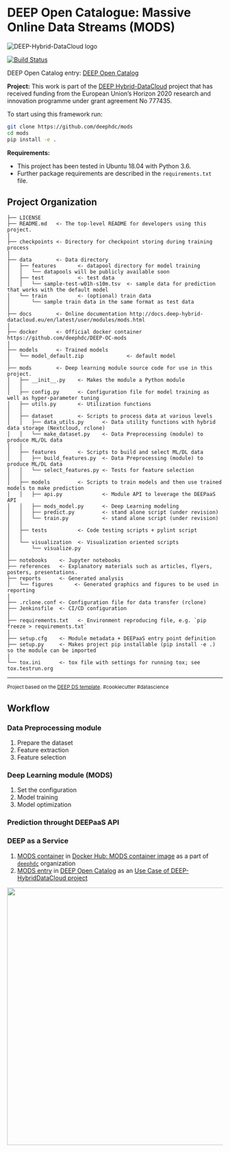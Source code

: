 DEEP Open Catalogue: Massive Online Data Streams (MODS)
==============================
![DEEP-Hybrid-DataCloud logo](https://deep-hybrid-datacloud.eu/wp-content/uploads/sites/2/2018/01/logo.png)

[![Build Status](https://jenkins.indigo-datacloud.eu/buildStatus/icon?job=Pipeline-as-code/DEEP-OC-org/mods/master)](https://jenkins.indigo-datacloud.eu/job/Pipeline-as-code/job/DEEP-OC-org/job/mods/job/master/)

DEEP Open Catalog entry: [DEEP Open Catalog](https://marketplace.deep-hybrid-datacloud.eu/modules/deep-oc-massive-online-data-streams.html)

**Project:** 
This work is part of the [DEEP Hybrid-DataCloud](https://deep-hybrid-datacloud.eu/) project that has received funding from the European Union’s Horizon 2020 research and innovation programme under grant agreement No 777435.

To start using this framework run:

```bash
git clone https://github.com/deephdc/mods
cd mods
pip install -e .
```

**Requirements:**
 - This project has been tested in Ubuntu 18.04 with Python 3.6. 
 - Further package requirements are described in the `requirements.txt` file.


Project Organization
------------

    ├── LICENSE     
    ├── README.md   <- The top-level README for developers using this project.
    │
    ├── checkpoints <- Directory for checkpoint storing during training process 
    │
    ├── data        <- Data directory
    │   ├── features       <- datapool directory for model training
    │   │   └── datapools will be publicly available soon
    │   ├── test           <- test data 
    │   │   └── sample-test-w01h-s10m.tsv  <- sample data for prediction that works with the default model
    │   └── train          <- (optional) train data
    │       └── sample train data in the same format as test data
    │
    ├── docs        <- Online documentation http://docs.deep-hybrid-datacloud.eu/en/latest/user/modules/mods.html 
    │
    ├── docker      <- Official docker container https://github.com/deephdc/DEEP-OC-mods
    │
    ├── models      <- Trained models
    │   └── model_default.zip              <- default model
    │
    ├── mods        <- Deep learning module source code for use in this project.
    │   ├── __init__.py    <- Makes the module a Python module
    │   │
    │   ├── config.py      <- Configuration file for model training as well as hyper-parameter tuning
    │   ├── utils.py       <- Utilization functions   
    │   │
    │   ├── dataset        <- Scripts to process data at various levels
    │   │   ├── data_utils.py      <- Data utility functions with hybrid data storage (Nextcloud, rclone)
    │   │   └── make_dataset.py    <- Data Preprocessing (module) to produce ML/DL data    
    │   │
    │   ├── features       <- Scripts to build and select ML/DL data
    │   │   ├── build_features.py  <- Data Preprocessing (module) to produce ML/DL data 
    │   │   └── select_features.py <- Tests for feature selection
    │   │
    │   ├── models         <- Scripts to train models and then use trained models to make prediction
    │   │   ├── api.py             <- Module API to leverage the DEEPaaS API
    │   │   ├── mods_model.py      <- Deep Learning modeling
    │   │   ├── predict.py         <- stand alone script (under revision)
    │   │   └── train.py           <- stand alone script (under revision)
    │   │
    │   ├── tests          <- Code testing scripts + pylint script
    │   │
    │   └── visualization  <- Visualization oriented scripts
    │       └── visualize.py
    │
    ├── notebooks    <- Jupyter notebooks
    ├── references   <- Explanatory materials such as articles, flyers, posters, presentations.
    ├── reports      <- Generated analysis
    │   └── figures       <- Generated graphics and figures to be used in reporting
    │
    ├── .rclone.conf <- Configuration file for data transfer (rclone)
    ├── Jenkinsfile  <- CI/CD configuration
    │
    ├── requirements.txt   <- Environment reproducing file, e.g. `pip freeze > requirements.txt`
    │
    ├── setup.cfg    <- Module metadata + DEEPaaS entry point definition
    ├── setup.py     <- Makes project pip installable (pip install -e .) so the module can be imported
    │
    └── tox.ini      <- tox file with settings for running tox; see tox.testrun.org

--------

<p><small>Project based on the <a target="_blank" href="https://github.com/indigo-dc/cookiecutter-data-science">DEEP DS template</a>. #cookiecutter #datascience</small></p>

## Workflow
### Data Preprocessing module
1. Prepare the dataset 
2. Feature extraction
3. Feature selection

### Deep Learning module (MODS)
1. Set the configuration 
2. Model training
3. Model optimization

### Prediction throught DEEPaaS API

### DEEP as a Service
1. [MODS container](https://github.com/deephdc/DEEP-OC-mods) in [Docker Hub: MODS container image](https://hub.docker.com/r/deephdc/deep-oc-mods) as a part of [`deephdc`](https://hub.docker.com/u/deephdc/) organization
2. [MODS entry](https://marketplace.deep-hybrid-datacloud.eu/modules/deep-oc-massive-online-data-streams.html) in [DEEP Open Catalog](https://marketplace.deep-hybrid-datacloud.eu/) as an [Use Case of DEEP-HybridDataCloud project](https://deep-hybrid-datacloud.eu/use-cases/)

<img src="https://deep-hybrid-datacloud.eu/wp-content/uploads/sites/2/2018/04/datastreams.jpeg" width="600">
